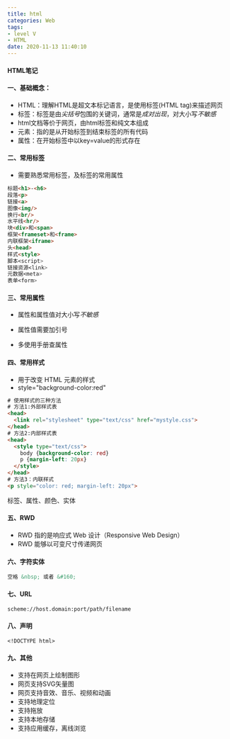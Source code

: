 ```yaml
---
title: html
categories: Web
tags: 
- level V
- HTML
date: 2020-11-13 11:40:10
---
```


#### HTML笔记

#### 一、基础概念：

- HTML：理解HTML是超文本标记语言，是使用标签(HTML tag)来描述网页
- 标签：标签是由*尖括号*包围的关键词，通常是*成对出现*，对大小写*不敏感*
- html文档等价于网页，由html标签和纯文本组成
- 元素：指的是从开始标签到结束标签的所有代码
- 属性：在开始标签中以key=value的形式存在

<!--more-->

#### 二、常用标签

- 需要熟悉常用标签，及标签的常用属性

```html
标题<h1>-<h6>
段落<p>
链接<a>
图像<img/>
换行<br/>
水平线<hr/> 
块<div>和<span>
框架<frameset>和<frame>
内联框架<iframe>
头<head>
样式<style>
脚本<script>
链接资源<link>
元数据<meta>
表单<form>
```

<!--这是一段注释。注释不会在浏览器中显示。-->

#### 三、常用属性

- 属性和属性值对大小写*不敏感*
- 属性值需要加引号

- 多使用手册查属性

#### 四、常用样式

- 用于改变 HTML 元素的样式
- style="background-color:red"

```html
# 使用样式的三种方法
# 方法1:外部样式表
<head>
  <link rel="stylesheet" type="text/css" href="mystyle.css">
</head>
# 方法2:内部样式表
<head>
  <style type="text/css">
    body {background-color: red}
    p {margin-left: 20px}
  </style>
</head>
# 方法3：内联样式
<p style="color: red; margin-left: 20px">
```

标签、属性、颜色、实体

#### 五、RWD

- RWD 指的是响应式 Web 设计（Responsive Web Design）
- RWD 能够以可变尺寸传递网页

#### 六、字符实体

```html
空格 &nbsp; 或者 &#160;
```

#### 七、URL

```
scheme://host.domain:port/path/filename
```

#### 八、声明

```
<!DOCTYPE html>
```

#### 九、其他

- 支持在网页上绘制图形
- 网页支持SVG矢量图
- 网页支持音效、音乐、视频和动画
- 支持地理定位
- 支持拖放
- 支持本地存储
- 支持应用缓存，离线浏览

